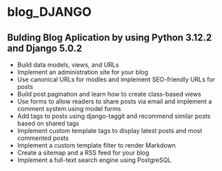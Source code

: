 # blog_DJANGO
## Bulding Blog Aplication by using Python 3.12.2 and Django 5.0.2
- Build data models, views, and URLs
- Implement an administration site for your blog
- Use canonical URLs for modles and implement SEO-friendly URLs for posts
- Build post pagination and learn how to create class-based views
- Use forms to allow readers to share posts via email and implement a comment system using model forms
- Add tags to posts using django-taggit and recommend similar posts based on shared tags
- Implement custom template tags to display latest posts and most commented posts
- Implement a custom template filter to render Markdown
- Create a sitemap and a RSS feed for your blog
- Implement a full-text search engine using PostgreSQL
